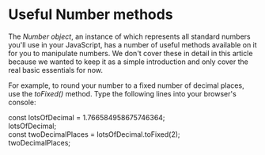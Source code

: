 # Useful Number methods

The <em>Number object</em>,  an instance of which represents all standard numbers you'll use in your JavaScript, has a number of useful methods available on it for you to manipulate numbers. We don't cover these in detail in this article because we wanted to keep it as a simple introduction and only cover the real basic essentials for now.

For example, to round your number to a fixed number of decimal places, use the <em>toFixed()</em> method. Type the following lines into your browser's console: 

<p>const lotsOfDecimal = 1.766584958675746364;<br>
lotsOfDecimal;<br>
const twoDecimalPlaces = lotsOfDecimal.toFixed(2);<br>
twoDecimalPlaces;</p>
